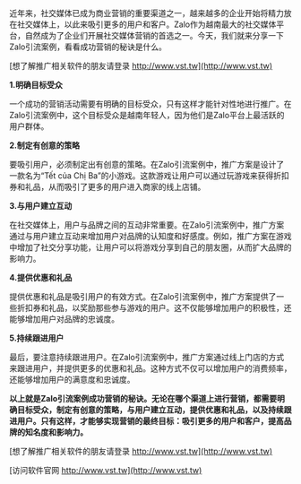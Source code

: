 近年来，社交媒体已成为商业营销的重要渠道之一，越来越多的企业开始将精力放在社交媒体上，以此来吸引更多的用户和客户。Zalo作为越南最大的社交媒体平台，自然成为了企业们开展社交媒体营销的首选之一。今天，我们就来分享一下Zalo引流案例，看看成功营销的秘诀是什么。

[想了解推广相关软件的朋友请登录 http://www.vst.tw](http://www.vst.tw)

**1.明确目标受众**

一个成功的营销活动需要有明确的目标受众，只有这样才能针对性地进行推广。在Zalo引流案例中，这个目标受众是越南年轻人，因为他们是Zalo平台上最活跃的用户群体。

**2.制定有创意的策略**

要吸引用户，必须制定出有创意的策略。在Zalo引流案例中，推广方案是设计了一款名为“Tết của Chị Ba”的小游戏。这款游戏让用户可以通过玩游戏来获得折扣券和礼品，从而吸引了更多的用户进入商家的线上店铺。

**3.与用户建立互动**

在社交媒体上，用户与品牌之间的互动非常重要。在Zalo引流案例中，推广方案通过与用户建立互动来增加用户对品牌的认知度和好感度。例如，推广方案在游戏中增加了社交分享功能，让用户可以将游戏分享到自己的朋友圈，从而扩大品牌的影响力。

**4.提供优惠和礼品**

提供优惠和礼品是吸引用户的有效方式。在Zalo引流案例中，推广方案提供了一些折扣券和礼品，以奖励那些参与游戏的用户。这不仅能够增加用户的积极性，还能够增加用户对品牌的忠诚度。

**5.持续跟进用户**

最后，要注意持续跟进用户。在Zalo引流案例中，推广方案通过线上门店的方式来跟进用户，并提供更多的优惠和礼品。这种方式不仅可以增加用户的消费频率，还能够增加用户的满意度和忠诚度。

**以上就是Zalo引流案例成功营销的秘诀。无论在哪个渠道上进行营销，都需要明确目标受众，制定有创意的策略，与用户建立互动，提供优惠和礼品，以及持续跟进用户。只有这样，才能够实现营销的最终目标：吸引更多的用户和客户，提高品牌的知名度和影响力。**

[想了解推广相关软件的朋友请登录 http://www.vst.tw](http://www.vst.tw)


[访问软件官网 http://www.vst.tw](http://www.vst.tw)
